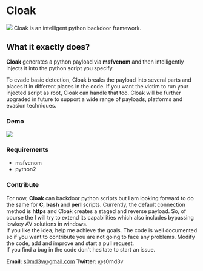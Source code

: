 # Cloak
<img src='https://i.imgur.com/m3scSAO.png' />
Cloak is an intelligent python backdoor framework.

## What it exactly does?
<b>Cloak</b> generates a python payload via <b>msfvenom</b> and then intelligently injects it into the python script you specify.

To evade basic detection, Cloak breaks the payload into several parts and places it in different places in the code. If you want the victim to run your injected script as root, Cloak can handle that too.
Cloak will be further upgraded in future to support a wide range of payloads, platforms and evasion techniques.

### Demo
<img src='https://i.imgur.com/mEzDJp2.png' />

### Requirements
- msfvenom
- python2

### Contribute
For now, <b>Cloak</b> can backdoor python scripts but I am looking forward to do the same for <b>C</b>, <b>bash</b> and <b>perl</b> scripts.
Currently, the default connection method is <b>https</b> and Cloak creates a staged and reverse payload. So, of course the I will try to extend its capabilities which also includes bypassing lowkey AV solutions in windows.<br>
If you like the idea, help me achieve the goals. The code is well documented so if you want to contribute you are not going to face any problems.
Modify the code, add and improve and start a pull request.<br>
If you find a bug in the code don't hesitate to start an issue.<br>

<b>Email:</b> s0md3v@gmail.com
<b>Twitter:</b> @s0md3v
